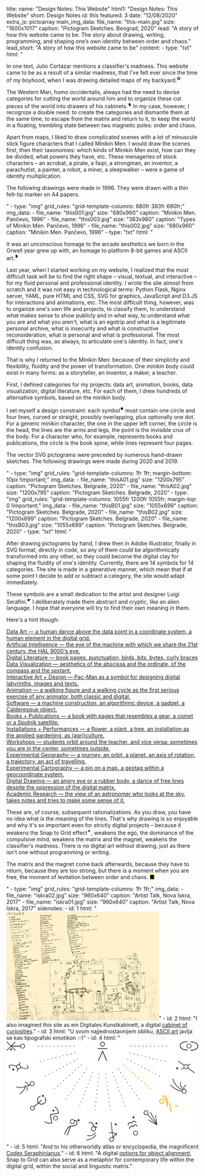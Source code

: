 title: 
    name: "Design Notes: This Website"
    html1: "Design Notes: This Website"
    short: Design Notes
id: this
featured: 3
date: "12/08/2020"
extra_js: pictoarray
main_img_data:
    file_name: "this-main.jpg"
    size: "1600x1017"
    caption: "Pictogram Sketches. Beograd, 2020"
lead: "A story of how this website came to be. The story about drawing, writing, programming, and shaping one’s own identity between order and chaos."
lead_short: "A story of how this website came to be"
content:
    - type: "txt"
      html: "<p>In one text, Julio Cortázar mentions a <span class='italic-style'>classifier's madness</span>. This website came to be as a result of a similar madness, that I've felt ever since the time of my boyhood, when I was drawing detailed maps of my backyard.<sup id='s1'>✿</sup></p> 
      <p>The Western Man, <span class='italic-style'>homo occidentalis</span>, always had the need to devise categories for cutting the world around him and to organize these cut pieces of the world into drawers of his cabinets.<sup id='s2'>♞</sup> In my case, however, I recognize a double need: to create the categories and dismantle them at the same time, to escape from the matrix and return to it, to keep the world in a floating, trembling state between two magnetic poles: order and chaos.</p> 
      <p>Apart from maps, I liked to draw complicated scenes with a lot of minuscule stick figure characters that I called <span class='italic-style'>Minikin Men</span>. I would draw the scenes first, then their taxonomies: which kinds of Minikin Men exist, how can they be divided, what powers they have, etc. These menageries of stock characters – an acrobat, a pirate, a faqir, a strongman, an inventor, a parachutist, a painter, a robot, a miner, a sleepwalker – were a game of identity multiplication.</p>
      <p>The following drawings were made in 1996. They were drawn with a thin felt-tip marker on A4 papers.</p>"
    - type: "img"
      grid_rules: "grid-template-columns: 680fr 383fr 680fr;"
      img_data:
        - file_name: "this001.jpg"
          size: "680x960"
          caption: "Minikin Men. Pančevo, 1996"
        - file_name: "this003.jpg"
          size: "383x960"
          caption: "Types of Minikin Men. Pančevo, 1996"
        - file_name: "this002.jpg"
          size: "680x960"
          caption: "Minikin Men. Pančevo, 1996"
    - type: "txt"
      html: "<p>It was an unconscious homage to the arcade aesthetics we born in the Orwell year grew up with, an homage to platform 8-bit games and ASCII art.<sup id='s3'>❥</sup></p>
      <p>Last year, when I started working on my website, I realized that the most difficult task will be to find the right shape – visual, textual, and interactive – for my fluid personal and professional identity. I wrote the site almost from scratch and it was not easy in technological terms: Python Flask, Nginx server, YAML, pure HTML and CSS, SVG for graphics, JavaScript and D3.JS for interactions and animations, etc. The most difficult thing, however, was to organize one's own life and projects, to classify them, to understand what makes sense to show publicly and in what way, to understand what you are and what you aren't, what is an egotrip and what is a legitimate personal archive, what is insecurity and what is constructive reconsideration, what is personal and what is professional. The most difficult thing was, as always, to articulate one's identity. In fact, one's identity confusion.</p>
      <p>That is why I returned to the Minikin Men: because of their simplicity and flexibility, fluidity and the power of transformation. One minikin body could exist in many forms: as a storyteller, an inventor, a maker, a teacher.</p>
      <p>First, I defined categories for my projects: data art, animation, books, data visualization, digital literature, etc. For each of them, I drew hundreds of alternative symbols, based on the minikin body.</p>
      <p>I set myself a design constraint: each symbol<sup id = 's4'>✹</sup> must contain one circle and four lines, curved or straight, possibly overlapping, plus optionally one dot. For a generic minikin character, the one in the upper left corner, the circle is the head, the lines are the arms and legs, the point is the invisible crux of the body. For a character who, for example, represents books and publications, the circle is the book spine, while lines represent four pages.</p>
      <p>The vector SVG pictograms were preceded by numerous hand-drawn sketches. The following drawings were made during 2020 and 2019.</p>"
    - type: "img"
      grid_rules: "grid-template-columns: 1fr 1fr;
      margin-bottom: 10px !important;"
      img_data:
        - file_name: "thisA01.jpg"
          size: "1200x795"
          caption: "Pictogram Sketches. Belgrade, 2020"
        - file_name: "thisA02.jpg"
          size: "1200x795"
          caption: "Pictogram Sketches. Belgrade, 2020"
    - type: "img"
      grid_rules: "grid-template-columns: 1055fr 1200fr 1055fr;
      margin-top: 0 !important;"
      img_data:
        - file_name: "thisB01.jpg"
          size: "1055x699"
          caption: "Pictogram Sketches. Belgrade, 2020"
        - file_name: "thisB02.jpg"
          size: "1200x699"
          caption: "Pictogram Sketches. Belgrade, 2020"
        - file_name: "thisB03.jpg"
          size: "1055x699"
          caption: "Pictogram Sketches. Belgrade, 2020"
    - type: "txt"
      html: "<p>After drawing pictograms by hand, I drew then in Adobe Illustrator, finally in SVG format, directly in code, so any of them could be algorithmically transformed into any other, so they could become the digital clay for shaping the fluidity of one's identity. Currently, there are 14 symbols for 14 categories. The site is made in a generative manner, which mean that if at some point I decide to add or subtract a category, the site would adapt immediately.</p>
      <p>These symbols are a small dedication to the artist and designer Luigi Serafini.<Sup id = 's5'>☛ </sup> I deliberately made them abstract and cryptic, like an alien language. I hope that everyone will try to find their own meaning in them.</p>
      <p>Here's a hint though:</p>
      <div class='all-pictocont'> 
      <a href='/work/projects/category/data-art'>
        <div class='pictocont'>
            <div id='data-art-symbol' class='pictoimage symbol'></div>
            <div class='pictotext'><span>Data Art</span> — a human dance above the data point in a coordinate system, a human element in the digital grid.</div>
        </div>
      </a>
      <a href='/work/projects/category/ai'>
        <div class='pictocont'>
            <div id='ai-symbol' class='pictoimage symbol'></div>
            <div class='pictotext'><span>Artificial Intelligence</span> — the eye of the machine with which we share the 21st century, the HAL 9000's eye.</div>
        </div>
      </a>
      <a href='/work/projects/category/digital-literature'>
        <div class='pictocont'>
            <div id='digital-literature-symbol' class='pictoimage symbol'></div>
            <div class='pictotext'><span>Digital Literature</span> — book pages, punctuation, birds, bits, bytes, curly braces</div>
        </div>
      </a>
      <a href='/work/projects/category/dataviz'>
        <div class='pictocont'>
            <div id='dataviz-symbol' class='pictoimage symbol'></div>
            <div class='pictotext'><span>Data Visualization</span> — aesthetics of the abscissa and the ordinate, of the compass and the sextant.</div></div></a>
      <a href='/work/projects/category/interactive'>
        <div class='pictocont'>
            <div id='interactive-symbol' class='pictoimage symbol'></div>
            <div class='pictotext'><span>Interactive Art + Design</span> — Pac-Man as a symbol for designing digital labyrinths, images and texts.</div></div></a>
      <a href='/work/projects/category/animation'>
        <div class='pictocont'>
            <div id='animation-symbol' class='pictoimage symbol'></div>
            <div class='pictotext'><span>Animation</span> — a walking figure and a walking cycle as the first serious exercise of any animator, both classic and digital.</div></div></a>
      <a href='/work/projects/category/software'>
        <div class='pictocont'>
            <div id='software-symbol' class='pictoimage symbol'></div>
            <div class='pictotext'><span>Software</span> — a machine construction, an algorithmic device, a gadget, a Calderesque object.</div></div></a>
      <a href='/work/projects/category/book'><div class='pictocont'>
        <div id='book-symbol' class='pictoimage symbol'></div>
        <div class='pictotext'><span>Books + Publications</span> — a book with pages that resembles a gear, a comet or a Sputnik satellite.</div></div></a>
      <a href='/work/projects/category/installation'>
        <div class='pictocont'>
            <div id='installation-symbol' class='pictoimage symbol'></div>
            <div class='pictotext'><span>Installations + Performances</span> — a flower, a plant, a tree, an installation as the applied gardening, as (agri)culture.</div></div></a>
      <a href='/work/projects/category/workshop'>
        <div class='pictocont'>
            <div id='workshop-symbol' class='pictoimage symbol'></div>
            <div class='pictotext'><span>Workshops</span> — students orbit around the teacher, and vice versa: sometimes you are in the center, sometimes outside.</div></div></a>
      <a href='/work/projects/category/geography'>
        <div class='pictocont'>
            <div id='geography-symbol' class='pictoimage symbol'></div>
            <div class='pictotext'><span>Experimental Geography</span> — a journey, an orbit, a planet, an axis of rotation, a trajectory, an act of travelling.</div></div></a>
      <a href='/work/projects/category/cartography'>
        <div class='pictocont'>
            <div id='cartography-symbol' class='pictoimage symbol'></div>
            <div class='pictotext'><span>Experimental Cartography</span> — a pin on a map, a geotag within a geocoordinate system.</div></div></a>
      <a href='/work/projects/category/drawing'>
        <div class='pictocont'>
            <div id='drawing-symbol' class='pictoimage symbol'></div>
            <div class='pictotext'><span>Digital Drawing</span> — an angry eye or a rubber body, a dance of free lines despite the oppression of the digital matrix.</div></div></a>
      <a href='/work/projects/category/research'>
        <div class='pictocont'>
            <div id='research-symbol' class='pictoimage symbol'></div>
            <div class='pictotext'><span>Academic Research</span> — the view of an astronomer who looks at the sky, takes notes and tries to make some sense of it.</div></div></a>
      </div>
      <p>These are, of course, subsequent rationalizations. As you draw, you have no idea what is the meaning of the lines. That's why drawing is so enjoyable and why it's so important even for strictly digital projects – because it weakens the <span class='italic-style'>Snap to Grid</span> effect<sup id = 's6'>✦</sup>, weakens the ego, the dominance of the compulsive mind, weakens the matrix and the magnet, weakens the <span class = 'italic-style'>classifier's madness</span>. There is no digital art without drawing, just as there isn't one without programming or writing.</p>
       <p> The matrix and the magnet come back afterwards, because they have to return, because they are too strong, but there is a moment when you are free, the moment of levitation between order and chaos. <mark>&#9632;</mark></p>"
    - type: "img"
      grid_rules: "grid-template-columns: 1fr 1fr;"
      img_data:
        - file_name: "iskra02.jpg"
          size: "960x640"
          caption: "Artist Talk, Nova Iskra, 2017"
        - file_name: "iskra01.jpg"
          size: "960x640"
          caption: "Artist Talk, Nova Iskra, 2017"
sidenotes:
    - id: 1
      html: "<a href='/work/projects/early-data-art' target='_blank'><img src='/static/media/notes/this/img/map.jpg'></a>"
    - id: 2
      html: "I also imagined this site as <span class='italic-style'>ein Digitales Kunstkabinett</span>, a digital <a href='https://en.wikipedia.org/wiki/Cabinet_of_curiosities' target='_blank'>cabinet of curiosities</a>."
    - id: 3
      html: "U svom najjednostavnijem obliku, <a href='https://en.wikipedia.org/wiki/ASCII_art' target='_blank'>ASCII art</a> javlja se kao tipografski emotikon :-)"
    - id: 4
      html: "<a href='/rad/' target='_blank'><img src='/static/media/notes/this/img/flowerchart.jpg'></a>"
    - id: 5
      html: "And to his otherworldly atlas or encyclopedia, the magnificent <span class='italic-style'><a href='http://www.openculture.com/2017/09/an-introduction-to-the-codex-seraphinianus-the-strangest-book-ever-published.html' target='_blank'>Codex Seraphinianus</a></span>."
    - id: 6
      html: "A digital <a href='https://docs.gimp.org/2.10/nl/gimp-view-snap-to-grid.html' target='_blank'>options for object alignment</a>, <span class='italic-style'>Snap to Grid</span> can also serve as a metaphor for contemporary life within the digital grid, within the social and linguistic matrix."